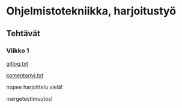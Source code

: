 # Ohjelmistotekniikka, harjoitustyö

## Tehtävät

### Viikko 1

[gitlog.txt](https://github.com/korolainenriikka/ohteharkkaa/blob/master/laskarit/viikko1/gitlog.txt)

[komentorivi.txt](https://github.com/korolainenriikka/ohteharkkaa/blob/master/laskarit/viikko1/gitlog.txt)

nopee harjoittelu vielä!

mergetestimuutos!
